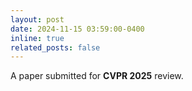 ```yaml
---
layout: post
date: 2024-11-15 03:59:00-0400
inline: true
related_posts: false
---
```


A paper submitted for **CVPR 2025** review.
